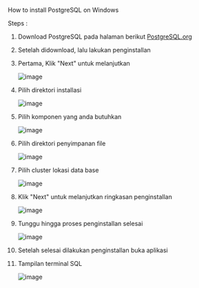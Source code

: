 
How to install PostgreSQL on Windows

Steps :

 1. Download PostgreSQL pada halaman berikut [PostgreSQL.org](https://www.postgresql.org/download/)
 2. Setelah didownload, lalu lakukan penginstallan
 3. Pertama, Klik "Next" untuk melanjutkan

    ![image](https://github.com/ArhamSuryaBalad/pertemuan1-basis-data/assets/148637316/2f017f48-89e4-40fc-b5db-37230f414efa)
    
 4. Pilih direktori installasi
    
    ![image](https://github.com/ArhamSuryaBalad/pertemuan1-basis-data/assets/148637316/6b8c6c72-372f-4e41-9e2a-38b8189cdf37)

 5. Pilih komponen yang anda butuhkan
    
    ![image](https://github.com/ArhamSuryaBalad/pertemuan1-basis-data/assets/148637316/ef951037-d7be-42ce-bd06-227f3f08f5d9)

 6. Pilih direktori penyimpanan file
    
    ![image](https://github.com/ArhamSuryaBalad/pertemuan1-basis-data/assets/148637316/0329723a-e0df-4012-8878-ce831fa2cec4)

 7. Pilih cluster lokasi data base
    
    ![image](https://github.com/ArhamSuryaBalad/pertemuan1-basis-data/assets/148637316/8e9d2783-9bd5-4c8e-83ce-5f429e9d569e)

 7. Klik "Next" untuk melanjutkan ringkasan penginstallan
     
     ![image](https://github.com/ArhamSuryaBalad/pertemuan1-basis-data/assets/148637316/7ed8df51-9a7a-4726-82ec-00da3331cadc)

 8. Tunggu hingga proses penginstallan selesai
     
     ![image](https://github.com/ArhamSuryaBalad/pertemuan1-basis-data/assets/148637316/01c898a6-8fe5-48d4-b539-9f2b8cc2276b)

 9. Setelah selesai dilakukan penginstallan buka aplikasi
 10. Tampilan terminal SQL
     
     ![image](https://github.com/ArhamSuryaBalad/pertemuan1-basis-data/assets/148637316/efe51588-c380-4022-955b-e17b5037383d)

